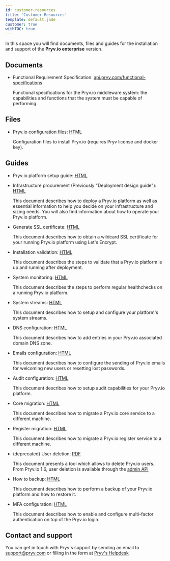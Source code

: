 ```yaml
---
id: customer-resources
title: 'Customer Resources'
template: default.jade
customer: true
withTOC: true
---
```


In this space you will find documents, files and guides for the installation and support of the **Pryv.io enterprise** version.

## Documents

- Functional Requirement Specification: [api.pryv.com/functional-specifications](/functional-specifications/)

  Functional specifications for the Pryv.io middleware system: the capabilities and functions that the system must be capable of performing.

## Files

- Pryv.io configuration files: [HTML](https://api.pryv.com/config-template-pryv.io/)

  Configuration files to install Pryv.io (requires Pryv license and docker key).

## Guides

- Pryv.io platform setup guide: [HTML](/customer-resources/pryv.io-setup/)

- Infrastructure procurement (Previously "Deployment design guide"): [HTML](/customer-resources/infrastructure-procurement/)

  This document describes how to deploy a Pryv.io platform as well as essential information to help you decide on your infrastructure and sizing needs.
  You will also find information about how to operate your Pryv.io platform.

- Generate SSL certificate: [HTML](/customer-resources/ssl-certificate/)

  This document describes how to obtain a wildcard SSL certificate for your running Pryv.io platform using Let's Encrypt.

- Installation validation: [HTML](/customer-resources/platform-validation/)

  This document describes the steps to validate that a Pryv.io platform is up and running after deployment.

- System monitoring: [HTML](/customer-resources/healthchecks/)

  This document describes the steps to perform regular healthchecks on a running Pryv.io platform.

- System streams: [HTML](/customer-resources/system-streams/)

  This document describes how to setup and configure your platform's system streams.

- DNS configuration: [HTML](/customer-resources/dns-config/)

  This document describes how to add entries in your Pryv.io associated domain DNS zone.

- Emails configuration: [HTML](/customer-resources/emails-setup/)

  This document describes how to configure the sending of Pryv.io emails for welcoming new users or resetting lost passwords.

- Audit configuration: [HTML](/customer-resources/audit-setup/)

  This document describes how to setup audit capabilities for your Pryv.io platform.

- Core migration: [HTML](/customer-resources/core-migration/)

  This document describes how to migrate a Pryv.io core service to a different machine.

- Register migration: [HTML](/customer-resources/register-migration/)

  This document describes how to migrate a Pryv.io register service to a different machine.

- (deprecated) User deletion: [PDF](/assets/docs/20190919-pryv.io-delete-user-v1.pdf)

  This document presents a tool which allows to delete Pryv.io users. From Pryv.io 1.6, user deletion is available through the [admin API](/reference-admin/#delete-user)

- How to backup: [HTML](/customer-resources/backup/)

  This document describes how to perform a backup of your Pryv.io platform and how to restore it.

- MFA configuration: [HTML](/customer-resources/mfa/)

  This document describes how to enable and configure multi-factor authentication on top of the Pryv.io login.

## Contact and support

You can get in touch with Pryv's support by sending an email to [support@pryv.com](mailto:support@pryv.com) or filling in the form at [Pryv's Helpdesk](http://pryv.com/helpdesk/)
